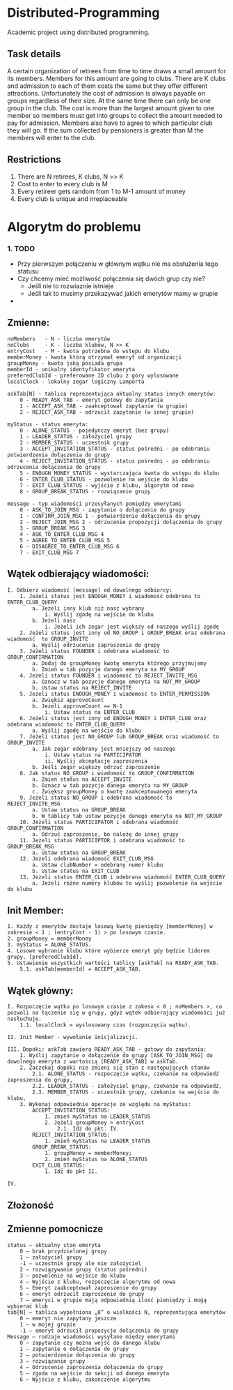 # Distributed-Programming
Academic project using distributed programming.

## Task details
A certain organization of retirees from time to time draws a small amount for its members. Members for this amount are going to clubs. There are K clubs and admission to each of them costs the same but they offer different attractions. Unfortunately the cost of admission is always payable on groups regardless of their size. At the same time there can only be one group in the club. The cost is more than the largest amount given to one member so members must get into groups to collect the amount needed to pay for admission. Members also have to agree to which particular club they will go. If the sum collected by pensioners is greater than M the members will enter to the club.

## Restrictions
1. There are N retirees, K clubs, N >> K
2. Cost to enter to every club is M
3. Every retireer gets random from 1 to M-1 amount of money
4. Every club is unique and irreplaceable

# Algorytm do problemu
### 1. TODO
* Przy pierwszym połączeniu w głównym wątku nie ma obsłużenia tego statusu
* Czy chcemy mieć możliwość połączenia się dwóch grup czy nie?
    * Jeśli nie to rozwiaznie istnieje
    * Jeśli tak to musimy przekazywać jakich emerytów mamy w grupie
*
## Zmienne:
    noMembers   - N - liczba emerytów
    noClubs     - K - liczba klubów, N >> K
    entryCost   - M - kwota potrzebna do wstępu do klubu
    memberMoney - kwota którą otrzymał emeryt od organizacji
    groupMoney - kwota jaką posiada grupa
    memberId - unikalny identyfikator emeryta
    preferedClubId - preferowane ID clubu z góry wylosowane
    localClock - lokalny zegar logiczny Lamporta

    askTab[N] - tablica reprezentująca aktualny status innych emerytów:
        0 - READY_ASK_TAB - emeryt gotowy do zapytania
        1 - ACCEPT_ASK_TAB - zaakceptował zapytanie (w grupie)
        2 - REJECT_ASK_TAB - odrzucił zapytanie (w innej grupie)

    myStatus - status emeryta:
        0 - ALONE_STATUS - pojedynczy emeryt (bez grupy)
        1 - LEADER_STATUS - założyciel grupy
        2 - MEMBER_STATUS - uczestnik grupy
        3 - ACCEPT_INVITATION_STATUS - status pośredni - po odebraniu potwierdzenia dołączenia do grupy
        4 - REJECT_INVITATION_STATUS - status pośredni - po odebraniu odrzucenia dołączenia do grupy
        5 - ENOUGH_MONEY_STATUS - wystarczająca kwota do wstępu do klubu
        6 - ENTER_CLUB_STATUS - pozwolenie na wejście do klubu
        7 - EXIT_CLUB_STATUS - wyjście z klubu, algorytm od nowa
        8 - GROUP_BREAK_STATUS - rozwiązanie grupy

    message - typ wiadomości przesyłanych pomiędzy emerytami
        0 - ASK_TO_JOIN_MSG - zapytanie o dołączenie do grupy
        1 - CONFIRM_JOIN_MSG 1 - potwierdzenie dołączenia do grupy
        2 - REJECT_JOIN_MSG 2 - odrzucenie propozycji dołączenia do grupy
        3 - GROUP_BREAK_MSG 3
        4 - ASK_TO_ENTER_CLUB_MSG 4
        5 - AGREE_TO_ENTER_CLUB_MSG 5
        6 - DISAGREE_TO_ENTER_CLUB_MSG 6
        7 - EXIT_CLUB_MSG 7

## Wątek odbierający wiadomości:
    I. Odbierz wiadomość [message] od dowolnego odbiorcy:
        1. Jeżeli status jest ENOUGH_MONEY i wiadomość odebrana to ENTER_CLUB_QUERY
            a. Jeżeli inny klub niż nasz wybrany
                i. Wyślij zgodę na wejście do klubu
            b. Jeżeli nasz
                i. Jeżeli ich zegar jest większy od naszego wyślij zgodę
        2. Jeżeli status jest inny od NO_GROUP i GROUP_BREAK oraz odebrana wiadomość  to GROUP_INVITE
            a. Wyślij odrzucenie zaproszenia do grupy
        3. Jeżeli status FOUNDER i odebrana wiadomość to GROUP_CONFIRMATION
            a. Dodaj do groupMoney kwotę emeryta którego przyjmujemy
            b. Zmień w tab pozycje danego emeryta na MY_GROUP
        4. Jeżeli status FOUNDER i wiadomość to REJECT_INVITE_MSG
            a. Oznacz w tab pozycje danego emeryta na NOT_MY_GROUP
            b. Ustaw status na REJECT_INVITE
        5. Jeżeli status ENOUGH_MONEY i wiadomość to ENTER_PERMISSION
            a. Zwiększ approveCount
            b. Jeżeli approveCount == N-1
                i. Ustaw status na ENTER_CLUB
        6. Jeżeli status jest inny od ENOUGH_MONEY i ENTER_CLUB oraz odebrana wiadomość to ENTER_CLUB_QUERY
            a. Wyślij zgodę na wejście do klubu
        7. Jeżeli status jest NO_GROUP lub GROUP_BREAK oraz wiadomość to GROUP_INVITE
            a. Jak zegar odebrany jest mniejszy od naszego
                i. Ustaw status na PARTICIPATOR
                ii. Wyślij akceptacje zaproszenia
            b. Jeśli zegar większy odrzuć zaproszenie
        8. Jak status NO_GROUP i wiadomość to GROUP_CONFIRMATION
            a. Zmień status na ACCEPT_INVITE
            b. Oznacz w tab pozycje danego emeryta na MY_GROUP
            c. Zwiększ groupMoney o kwotę zaakceptowanego emeryta
        9. Jeżeli status NO_GROUP i odebrana wiadomość to REJECT_INVITE_MSG
            a. Ustaw status na GROUP_BREAK
            b. W tablicy tab ustaw pozycje danego emeryta na NOT_MY_GROUP
        10. Jeżeli status PARTICIPATOR i odebrana wiadomość GROUP_CONFIRMATION
            a. Odrzuć zaproszenie, bo należę do innej grupy
        11. Jeżeli status PARTICIPTOR i odebrana wiadomość to GROUP_BREAK_MSG
            a. Ustaw status na GROUP_BREAK
        12. Jeżeli odebrana wiadomość EXIT_CLUB_MSG
            a. Ustaw clubNumber = odebrany numer klubu
            b. Ustaw status na EXIT_CLUB
        13. Jeżeli status ENTER_CLUB i odebrana wiadomość ENTER_CLUB_QUERY
            a. Jeżeli różne numery klubów to wyślij pozwolenie na wejście do klubu


## Init Member:
    1. Każdy z emerytów dostaje losową kwotę pieniędzy [memberMoney] w zakresie < 1 ; (entryCost - 1) > po losowym czasie.
    2. groupMoney = memberMoney
    3. myStatus = ALONE_STATUS.
    4. Losowe wybranie klubu które wybierze emeryt gdy będzie liderem grupy. [preferedClubId].
    5. Ustawienie wszystkich wartości tablicy [askTab] na READY_ASK_TAB. 
        5.1. askTab[memberId] = ACCEPT_ASK_TAB.

## Wątek główny:
    I. Rozpoczęcie wątku po losowym czasie z zakesu < 0 ; noMembers >, co pozwoli na łączenie się w grupy, gdyż wątek odbierający wiadomości już nasłuchuje.
        1.1. localClock = wyslosowany czas (rozpoczęcia wątku).

    II. Init Member - wywołanie inicjalizacji.

    III. Dopóki: askTab zawiera READY_ASK_TAB - gotowy do zapytania:
        1. Wyślij zapytanie o dołączenie do grupy [ASK_TO_JOIN_MSG] do dowolnego emeryta z wartością [READY_ASK_TAB] w askTab.
        2. Zaczekaj dopóki nie zmieni się stan z następujących stanów 
            2.1. ALONE_STATUS - rozpoczęcie wątku, czekanie na odpowiedź zaproszenia do grupy,
            2.2. LEADER_STATUS - założyciel grupy, czekanie na odpowiedź,
            2.3. MEMBER_STATUS - uczestnik grupy, czekanie na wejście do klubu,
        3. Wykonaj odpowiednie operacje ze względu na myStatus:
            ACCEPT_INVITATION_STATUS:
                1. zmień myStatus na LEADER_STATUS
                2. Jeżeli groupMoney > entryCost
                    2.1. Idź do pkt. IV.
            REJECT_INVITATION_STATUS:
                1. zmień myStatus na LEADER_STATUS
            GROUP_BREAK_STATUS:
                1. groupMoney = memberMoney;
                2. zmień myStatus na ALONE_STATUS
            EXIT_CLUB_STATUS:
                1. Idź do pkt II.
            
    IV. 


## Złożoność

## Zmienne pomocnicze
    status – aktualny stan emeryta
        0 – brak przydzielonej grupy
        1 – założyciel grupy
        -1 – uczestnik grupy ale nie założyciel
        2 – rozwiązywanie grupy (status pośredni)
        3 – pozwolenie na wejście do klubu
        4 – Wyjście z klubu, rozpoczęcie algorytmu od nowa
        5 – Emeryt zaakceptował zaproszenie do grupy
        6 – emeryt odrzucił zaproszenie do grupy
        7 – emeryci w grupie mają odpowiednią ilość pieniędzy i mogą wybierać klub
    tab[N] – tablica wypełniona „0” o wielkości N, reprezentująca emerytów
        0 – emeryt nie zapytany jeszcze
        1 – w mojej grupie
        -1 – emeryt odrzucił propozycje dołączenia do grupy
    Message – rodzaje wiadomości wysyłane między emerytami
        0 – zapytanie czy można wejść do danego klubu
        1 – zapytanie o dołączenie do grupy
        2 – potwierdzenie dołączenia do grupy
        3 – rozwiązanie grupy
        4 – Odrzucenie zaproszenia dołączenia do grupy
        5 – zgoda na wejście do sekcji od danego emeryta
        6 – Wyjście z klubu, zakończenie algorytmu
